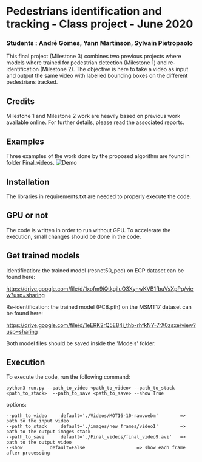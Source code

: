 # Pedestrians identification and tracking - Class project - June 2020
### Students : André Gomes, Yann Martinson, Sylvain Pietropaolo

This final project (Milestone 3) combines two previous projects where models where trained for pedestrian detection (Milestone 1) and re-identification (Milestone 2). The objective is here to take a video as input and output the same video with labelled bounding boxes on the different pedestrians tracked.

## Credits
Milestone 1 and Milestone 2 work are heavily based on previous work available online. For further details, please read the associated reports. 

## Examples
Three examples of the work done by the proposed algorithm are found in folder Final_videos. 
![Demo](demo/demo.gif)

## Installation
The libraries in requirements.txt are needed to properly execute the code. 

## GPU or not
The code is written in order to run without GPU. To accelerate the execution, small changes
should be done in the code.

## Get trained models
Identification: the trained model (resnet50_ped) on ECP dataset can be found here:

https://drive.google.com/file/d/1xofm9jQtkgiIuO3XynwKVB1fbuVsXpPg/view?usp=sharing

Re-identification: the trained model (PCB.pth) on the MSMT17 dataset can be found here:

https://drive.google.com/file/d/1eERK2rQ5E84i_thb-rhfkNY-7rX0zsxe/view?usp=sharing

Both model files should be saved inside the 'Models' folder.

## Execution
To execute the code, run the following command:

	python3 run.py --path_to_video <path_to_video> --path_to_stack <path_to_stack>  --path_to_save <path_to_save> --show True

options:

	--path_to_video 	default='./Videos/MOT16-10-raw.webm'		=> path to the input video
	--path_to_stack 	default='./images/new_frames/video1'	 	=> path to the output images stack
	--path_to_save	 	default='./Final_videos/final_video9.avi'	=> path to the output video
	--show		 	default=False					=> show each frame after processing

